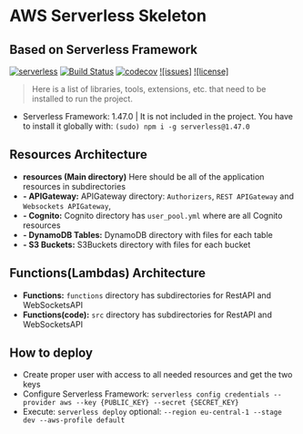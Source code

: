 # AWS Serverless Skeleton

## Based on Serverless Framework

[![serverless](http://public.serverless.com/badges/v3.svg)](http://www.serverless.com)
[![Build Status](https://travis-ci.com/Cloud-Labs-Org/AWS-Serverless-Skeleton.svg?branch=master)](https://travis-ci.com/Cloud-Labs-Org/AWS-Serverless-Skeleton/builds)
[![codecov](https://codecov.io/gh/Cloud-Labs-Org/AWS-Serverless-Skeleton/branch/master/graph/badge.svg)](https://codecov.io/gh/Cloud-Labs-Org/AWS-Serverless-Skeleton)
[![issues]](https://img.shields.io/github/issues/Cloud-Labs-Org/AWS-Serverless-Skeleton)
[![license]](https://img.shields.io/github/license/Cloud-Labs-Org/AWS-Serverless-Skeleton)

> Here is a list of libraries, tools, extensions, etc. that need to be installed to run the project.

* Serverless Framework: 1.47.0 | It is not included in the project. You have to install it globally with: `(sudo) npm i -g serverless@1.47.0`


## Resources Architecture

* **resources (Main directory)** Here should be all of the application resources in subdirectories
* **- APIGateway:** APIGateway directory: `Authorizers`, `REST APIGateway` and `Websockets APIGateway`, 
* **- Cognito:** Cognito directory has `user_pool.yml` where are all Cognito resources
* **- DynamoDB Tables:** DynamoDB directory with files for each table
* **- S3 Buckets:** S3Buckets directory with files for each bucket


## Functions(Lambdas) Architecture

* **Functions:** `functions` directory has subdirectories for RestAPI and WebSocketsAPI
* **Functions(code):** `src` directory has subdirectories for RestAPI and WebSocketsAPI


## How to deploy

*  Create proper user with access to all needed resources and get the two keys
*  Configure Serverless Framework: `serverless config credentials --provider aws --key {PUBLIC_KEY} --secret {SECRET_KEY}`
*  Execute: `serverless deploy` optional: `--region eu-central-1 --stage dev --aws-profile default`

